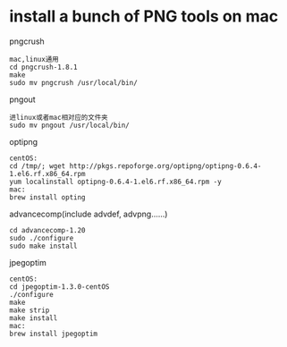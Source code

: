 # install a bunch of PNG tools on mac

pngcrush
    
    mac,linux通用
    cd pngcrush-1.8.1
    make
    sudo mv pngcrush /usr/local/bin/
    
pngout
    
    进linux或者mac相对应的文件夹
    sudo mv pngout /usr/local/bin/
    
optipng

    centOS:
    cd /tmp/; wget http://pkgs.repoforge.org/optipng/optipng-0.6.4-1.el6.rf.x86_64.rpm
    yum localinstall optipng-0.6.4-1.el6.rf.x86_64.rpm -y
    mac:
    brew install opting
    
advancecomp(include advdef, advpng......)

    cd advancecomp-1.20
    sudo ./configure
    sudo make install
    
jpegoptim

    centOS:
    cd jpegoptim-1.3.0-centOS
    ./configure
    make
    make strip
    make install
    mac:
    brew install jpegoptim

